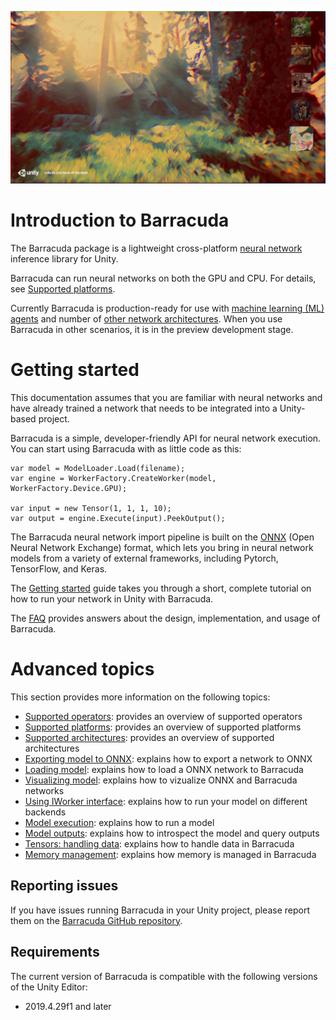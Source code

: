 ![Barracuda landing image](images/BarracudaLanding.png)

# Introduction to Barracuda

The Barracuda package is a lightweight cross-platform [neural network](https://en.wikipedia.org/wiki/Neural_network) inference library for Unity.  

Barracuda can run neural networks on both the GPU and CPU. For details, see [Supported platforms](SupportedPlatforms.md).

Currently Barracuda is production-ready for use with [machine learning (ML) agents](https://github.com/Unity-Technologies/ml-agents) and number of [other network architectures](SupportedArchitectures.md). When you use Barracuda in other scenarios, it is in the preview development stage.

# Getting started
This documentation assumes that you are familiar with neural networks and have already trained a network that needs to be integrated into a Unity-based project. 

Barracuda is a simple, developer-friendly API for neural network execution. You can start using Barracuda with as little code as this:

```Csharp
var model = ModelLoader.Load(filename);
var engine = WorkerFactory.CreateWorker(model, WorkerFactory.Device.GPU);

var input = new Tensor(1, 1, 1, 10);
var output = engine.Execute(input).PeekOutput();
```
The Barracuda neural network import pipeline is built on the [ONNX](https://onnx.ai/) (Open Neural Network Exchange) format, which lets you bring in neural network models from a variety of external frameworks, including Pytorch, TensorFlow, and Keras.

The [Getting started](GettingStarted.md) guide takes you through a short, complete tutorial on how to run your network in Unity with Barracuda. 

The [FAQ](FAQ.md) provides answers about the design, implementation, and usage of Barracuda.

# Advanced topics
This section provides more information on the following topics:

* [Supported operators](SupportedOperators.md): provides an overview of supported operators
* [Supported platforms](SupportedPlatforms.md): provides an overview of supported platforms
* [Supported architectures](SupportedArchitectures.md): provides an overview of supported architectures
* [Exporting model to ONNX](Exporting.md): explains how to export a network to ONNX
* [Loading model](Loading.md): explains how to load a ONNX network to Barracuda
* [Visualizing model](VisualizingModel.md): explains how to vizualize ONNX and Barracuda networks
* [Using IWorker interface](Worker.md): explains how to run your model on different backends
* [Model execution](ModelExecution.md): explains how to run a model
* [Model outputs](ModelOutput.md): explains how to introspect the model and query outputs
* [Tensors: handling data](TensorHandling.md): explains how to handle data in Barracuda
* [Memory management](MemoryManagement.md): explains how memory is managed in Barracuda 

## Reporting issues

If you have issues running Barracuda in your Unity project, please report them on the [Barracuda GitHub repository](https://github.com/Unity-Technologies/barracuda-release/issues).

## Requirements
The current version of Barracuda is compatible with the following versions of the Unity Editor:

* 2019.4.29f1 and later

